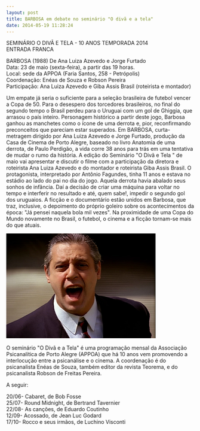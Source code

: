 ```yaml
---
layout: post
title: BARBOSA em debate no seminário "O divã e a tela"
date: 2014-05-19 11:28:24
---
```

SEMINÁRIO O DIVÃ E TELA - 10 ANOS TEMPORADA 2014\
ENTRADA FRANCA

BARBOSA (1988) De Ana Luiza Azevedo e Jorge Furtado\
Data: 23 de maio (sexta-feira), a partir das 19 horas.\
Local: sede da APPOA (Faria Santos, 258 - Petrópolis)\
Coordenação: Enéas de Souza e Robson Pereira\
Participação: Ana Luiza Azevedo e Giba Assis Brasil (roteirista e montador)

Um empate já seria o suficiente para a seleção brasileira de futebol vencer a Copa de 50. Para o desespero dos torcedores brasileiros, no final do segundo tempo o Brasil perdeu para o Uruguai com um gol de Ghiggia, que arrasou o país inteiro. Personagem histórico a partir deste jogo, Barbosa ganhou as manchetes como o ícone de uma derrota e, pior, reconfirmando preconceitos que pareciam estar superados. Em BARBOSA, curta-metragem dirigido por Ana Luiza Azevedo e Jorge Furtado, produção da Casa de Cinema de Porto Alegre, baseado no livro Anatomia de uma derrota, de Paulo Perdigão, a vida corre 38 anos para trás em uma tentativa de mudar o rumo da história. A edição do Seminário "O Divã e Tela " de maio vai apresentar e discutir o filme com a participação da diretora e roteirista Ana Luiza Azevedo e do montador e roteirista Giba Assis Brasil. O protagonista, interpretado por Antônio Fagundes, tinha 11 anos e estava no estádio ao lado do pai no dia do jogo. Aquela derrota havia abalado seus sonhos de infância. Daí a decisão de criar uma máquina para voltar no tempo e interferir no resultado e até, quem sabe!, impedir o segundo gol dos uruguaios. A ficção e o documentário estão unidos em Barbosa, que traz, inclusive, o depoimento do próprio goleiro sobre os acontecimentos da época: "Já pensei naquela bola mil vezes". Na proximidade de uma Copa do Mundo novamente no Brasil, o futebol, o cinema e a ficção tornam-se mais do que atuais.

![](/uploads/barbosa5.jpg)

O seminário "O Divã e a Tela" é uma programação mensal da Associação Psicanalítica de Porto Alegre (APPOA) que há 10 anos vem promovendo a interlocução entre a psicanálise e o cinema. A coordenação é do psicanalista Enéas de Souza, também editor da revista Teorema, e do psicanalista Robson de Freitas Pereira.

A seguir:

20/06- Cabaret, de Bob Fosse\
25/07- Round Midnight, de Bertrand Tavernier\
22/08- As canções, de Eduardo Coutinho\
12/09- Acossado, de Jean Luc Godard\
17/10- Rocco e seus irmãos, de Luchino Visconti